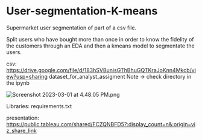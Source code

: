# User-segmentation-K-means

Supermarket user segmentation of part of a csv file.

Split users who have bought more than once in order to know the fidelity of the customers
through an EDA and then a kmeans model to segmentate the users.


csv: https://drive.google.com/file/d/183hSVBunisGThBhuGQTKraJoKnn4Mkcb/view?usp=sharing
    dataset_for_analyst_assigment
    Note -> check directory in the ipynb

![Screenshot 2023-03-01 at 4.48.05 PM.png](..%2F..%2F..%2F..%2F..%2Fvar%2Ffolders%2Ffk%2Fs8mf0b65795dvqw4tzl5z_kh0000gn%2FT%2FTemporaryItems%2FNSIRD_screencaptureui_2iVjJK%2FScreenshot%202023-03-01%20at%204.48.05%20PM.png)

Libraries: requirements.txt

presentation: https://public.tableau.com/shared/FCZQNBFD5?:display_count=n&:origin=viz_share_link
